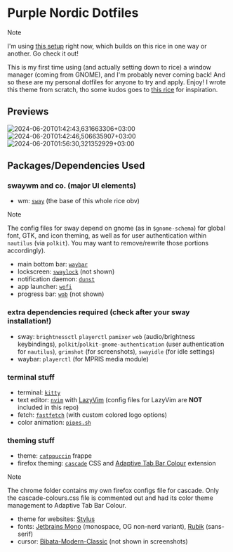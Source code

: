 # Purple Nordic Dotfiles

> [!NOTE]
> I'm using [this setup](https://github.com/eeelbrens/dotfiles-gruvbox) right now, which builds on this rice in one way or another. Go check it out!

This is my first time using (and actually setting down to rice) a window manager (coming from GNOME), and I'm probably never coming back!
And so these are my personal dotfiles for anyone to try and apply. Enjoy!
I wrote this theme from scratch, tho some kudos goes to [this rice](https://github.com/rubyowo/dotfiles) for inspiration.

## Previews
![2024-06-20T01:42:43,631663306+03:00](https://github.com/eeelbrens/purple-nordic-dotfiles/assets/130598002/3eeaaab1-d388-4d5e-94c5-399e4064a5d3)
![2024-06-20T01:42:46,506635907+03:00](https://github.com/eeelbrens/purple-nordic-dotfiles/assets/130598002/7ab5b5c2-8442-4eb3-81cb-428376333e89)
![2024-06-20T01:56:30,321352929+03:00](https://github.com/eeelbrens/purple-nordic-dotfiles/assets/130598002/6f0fa8e5-1e2b-4fab-a819-1f1360b89764)

## Packages/Dependencies Used
### swaywm and co. (major UI elements)
- wm: [`sway`](https://github.com/swaywm/sway) (the base of this whole rice obv)    
> [!NOTE]
> The config files for sway depend on gnome (as in `$gnome-schema`) for global font, GTK, and icon theming, as well as for user authentication within `nautilus` (via `polkit`). You may want to remove/rewrite those portions accordingly).
- main bottom bar: [`waybar`](https://github.com/Alexays/Waybar)
- lockscreen: [`swaylock`](https://github.com/swaywm/swaylock) (not shown)
- notification daemon: [`dunst`](https://github.com/dunst-project/dunst)
- app launcher: [`wofi`](https://sr.ht/~scoopta/wofi/)
- progress bar: [`wob`](https://github.com/francma/wob) (not shown)

### extra dependencies required (check after your sway installation!)
- sway: `brightnessctl` `playerctl` `pamixer` `wob` (audio/brightness keybindings), `polkit`/`polkit-gnome-authentication` (user authentication for `nautilus`), `grimshot` (for screenshots), `swayidle` (for idle settings)
- waybar: `playerctl` (for MPRIS media module)

### terminal stuff
- terminal: [`kitty`](https://github.com/kovidgoyal/kitty)
- text editor: [`nvim`](https://github.com/neovim/neovim) with [LazyVim](https://github.com/LazyVim/LazyVim) (config files for LazyVim are **NOT** included in this repo)
- fetch: [`fastfetch`](https://github.com/fastfetch-cli/fastfetch) (with custom colored logo options)
- color animation: [`pipes.sh`](https://github.com/pipeseroni/pipes.sh)

### theming stuff
- theme: [`catppuccin`](https://github.com/catppuccin/catppuccin) frappe
- firefox theming: [`cascade`](https://github.com/cascadefox/cascade) CSS and [Adaptive Tab Bar Colour](https://github.com/easonwong-de/Adaptive-Tab-Bar-Colour) extension
> [!NOTE]
> The chrome folder contains my own firefox configs file for cascade. Only the cascade-colours.css file is commented out and had its color theme management to Adaptive Tab Bar Colour.
- theme for websites: [Stylus](https://addons.mozilla.org/en-US/firefox/addon/styl-us/)
- fonts: [Jetbrains Mono](https://github.com/JetBrains/JetBrainsMono) (monospace, OG non-nerd variant), [Rubik](https://fonts.google.com/specimen/Rubik) (sans-serif)
- cursor: [Bibata-Modern-Classic](https://www.bibata.live/) (not shown in screenshots)
